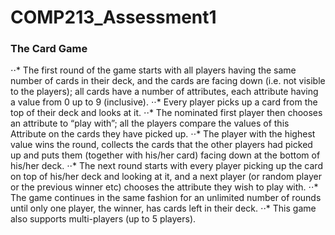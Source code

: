 # COMP213_Assessment1
### The Card Game
⋅⋅* The first round of the game starts with all players having the same number of cards in their deck, and the cards are facing down (i.e. not visible to the players); all cards have a number of attributes, each attribute having a value from 0 up to 9 (inclusive).
⋅⋅* Every player picks up a card from the top of their deck and looks at it.
⋅⋅* The nominated first player then chooses an attribute to “play with”; all the players compare the values of this Attribute on the cards they have picked up.
⋅⋅* The player with the highest value wins the round, collects the cards that the other players had picked up and puts them (together with his/her card) facing down at the bottom of his/her deck.
⋅⋅* The next round starts with every player picking up the card on top of his/her deck and looking at it, and a next player (or random player or the previous winner etc) chooses the attribute they wish to play with.
⋅⋅* The game continues in the same fashion for an unlimited number of rounds until only one player, the winner, has cards left in their deck. 
⋅⋅* This game also supports multi-players (up to 5 players). 
